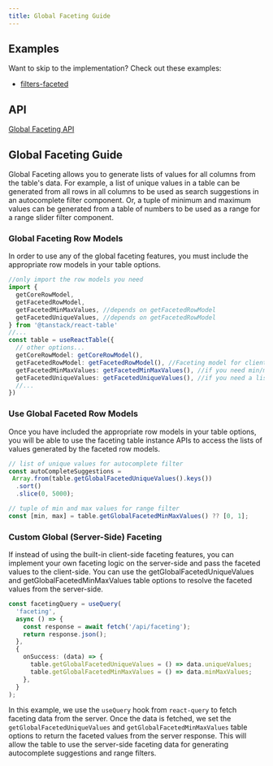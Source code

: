 ```yaml
---
title: Global Faceting Guide
---
```


## Examples

Want to skip to the implementation? Check out these examples:

- [filters-faceted](../../framework/react/examples/filters)

## API

[Global Faceting API](../../api/features/global-faceting)

## Global Faceting Guide

Global Faceting allows you to generate lists of values for all columns from the table's data. For example, a list of unique values in a table can be generated from all rows in all columns to be used as search suggestions in an autocomplete filter component. Or, a tuple of minimum and maximum values can be generated from a table of numbers to be used as a range for a range slider filter component.

### Global Faceting Row Models

In order to use any of the global faceting features, you must include the appropriate row models in your table options.

```ts
//only import the row models you need
import {
  getCoreRowModel,
  getFacetedRowModel,
  getFacetedMinMaxValues, //depends on getFacetedRowModel
  getFacetedUniqueValues, //depends on getFacetedRowModel
} from '@tanstack/react-table'
//...
const table = useReactTable({
  // other options...
  getCoreRowModel: getCoreRowModel(),
  getFacetedRowModel: getFacetedRowModel(), //Faceting model for client-side faceting (other faceting methods depend on this model)
  getFacetedMinMaxValues: getFacetedMinMaxValues(), //if you need min/max values
  getFacetedUniqueValues: getFacetedUniqueValues(), //if you need a list of unique values
  //...
})
```

### Use Global Faceted Row Models

Once you have included the appropriate row models in your table options, you will be able to use the faceting table instance APIs to access the lists of values generated by the faceted row models.

```ts
// list of unique values for autocomplete filter
const autoCompleteSuggestions =
 Array.from(table.getGlobalFacetedUniqueValues().keys())
  .sort()
  .slice(0, 5000);
```

```ts
// tuple of min and max values for range filter
const [min, max] = table.getGlobalFacetedMinMaxValues() ?? [0, 1];
```

### Custom Global (Server-Side) Faceting

If instead of using the built-in client-side faceting features, you can implement your own faceting logic on the server-side and pass the faceted values to the client-side. You can use the getGlobalFacetedUniqueValues and getGlobalFacetedMinMaxValues table options to resolve the faceted values from the server-side.

```ts
const facetingQuery = useQuery(
  'faceting',
  async () => {
    const response = await fetch('/api/faceting');
    return response.json();
  },
  {
    onSuccess: (data) => {
      table.getGlobalFacetedUniqueValues = () => data.uniqueValues;
      table.getGlobalFacetedMinMaxValues = () => data.minMaxValues;
    },
  }
);
```

In this example, we use the `useQuery` hook from `react-query` to fetch faceting data from the server. Once the data is fetched, we set the `getGlobalFacetedUniqueValues` and `getGlobalFacetedMinMaxValues` table options to return the faceted values from the server response. This will allow the table to use the server-side faceting data for generating autocomplete suggestions and range filters.
